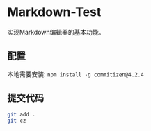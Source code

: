 # Markdown-Test
实现Markdown编辑器的基本功能。

## 配置
本地需要安装: `npm install -g commitizen@4.2.4`

## 提交代码
```bash
git add .
git cz
```
